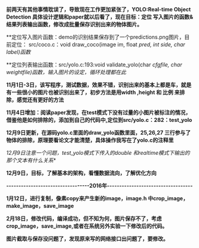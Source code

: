 **前两天有其他事情耽误了，导致现在工作更加紧张了，YOLO:Real-time Object Detection 具体设计逻辑和paper就以后看了，现在目标：定位
写入图片的函数&结果列表输出函数，修改成批量保存识别出来的物体图片。**


**定位写入图片函数：demo的识别结果保存到了一个predictions.png图片，目前定位： src/coco.c：void draw_coco(image im, float *pred, int side, char *label)函数**


**定位列表输出函数：src/yolo.c:193:void validate_yolo(char *cfgfile, char *weightfile)函数，输入图片的设定，循环处理都在此**

**11月1日-3日，该写程序，测试数据，效果不错，识别出来的基本上都是车，就是有一些很小的图片也被识别出来了，初步方法是用width ,height 和 比例  来排除，感觉还有更好的方法**

**11月4日增加：阅读paper发现，在test模式下没有过量的小图片被标注的情况，借鉴他是如何排除的，添加到自己的代码中,定位到src/yolo.c：282：test_yolo**


**12月9日更新，在源码yolo.c里面的draw_yolo函数里面，25,26,27 三行参与了物体的排除，原理要看论文才能清楚，具体操作我写在了yolo.c的注释里**

**12月9日注意一个问题，test_yolo模式下传入的double* 和realtime模式下输出的那个文本有什么关系**

**12月9日，目标，了解基本的架构，看懂数据流向，了解优化方向**

**----------------------------------2016年-----------------------------------**

**1月12日，进行复制，像素copy来产生新的image，image.h 中crop_image，make_image，save_image**

**2月18日，修改代码，编译成功，但不知为何，图片保存不了，考虑crop_image，save_image,或者在系统另外实验一下修改后的代码。**

**图片截取与保存没问题了，发现原来写的网络接口出问题了，要修改。**
